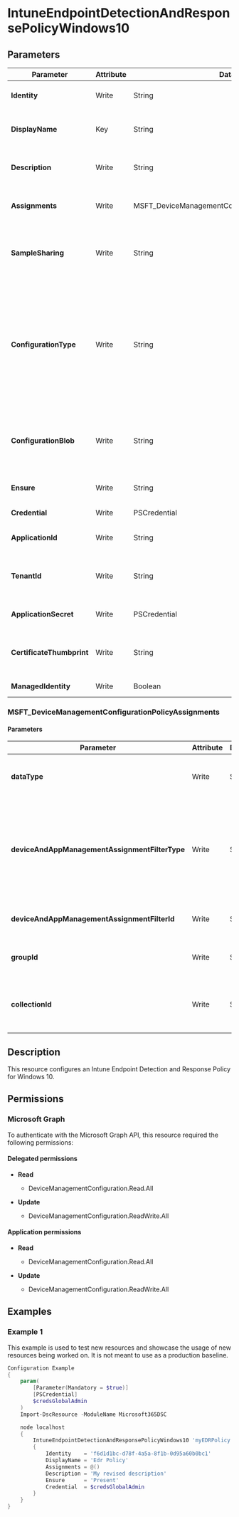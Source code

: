 ﻿# IntuneEndpointDetectionAndResponsePolicyWindows10

## Parameters

| Parameter | Attribute | DataType | Description | Allowed Values |
| --- | --- | --- | --- | --- |
| **Identity** | Write | String | Identity of the endpoint detection and response policy for Windows 10. | |
| **DisplayName** | Key | String | Display name of the endpoint detection and response policy for Windows 10. | |
| **Description** | Write | String | Description of the endpoint detection and response policy for Windows 10. | |
| **Assignments** | Write | MSFT_DeviceManagementConfigurationPolicyAssignments[] | Assignments of the endpoint detection and response policy for Windows 10. | |
| **SampleSharing** | Write | String | Return or set Windows Defender Advanced Threat Protection Sample Sharing configuration parameter: 0 - none, 1 - All | `0`, `1` |
| **ConfigurationType** | Write | String | Microsoft Defender for Endpoint endpoint detection and response capabilities provide advanced attack detections that are near real-time and actionable. Security analysts can prioritize alerts effectively, gain visibility into the full scope of a breach, and take response actions to remediate threats. | `AutoFromConnector`, `Onboard`, `Offboard` |
| **ConfigurationBlob** | Write | String | Set Windows Defender Advanced Threat Protection Onboarding blob and initiate onboarding to Windows Defender Advanced Threat Protection | |
| **Ensure** | Write | String | Present ensures the policy exists, absent ensures it is removed | `Present`, `Absent` |
| **Credential** | Write | PSCredential | Credentials of the Intune Admin | |
| **ApplicationId** | Write | String | Id of the Azure Active Directory application to authenticate with. | |
| **TenantId** | Write | String | Name of the Azure Active Directory tenant used for authentication. Format contoso.onmicrosoft.com | |
| **ApplicationSecret** | Write | PSCredential | Secret of the Azure Active Directory tenant used for authentication. | |
| **CertificateThumbprint** | Write | String | Thumbprint of the Azure Active Directory application's authentication certificate to use for authentication. | |
| **ManagedIdentity** | Write | Boolean | Managed ID being used for authentication. | |

### MSFT_DeviceManagementConfigurationPolicyAssignments

#### Parameters

| Parameter | Attribute | DataType | Description | Allowed Values |
| --- | --- | --- | --- | --- |
| **dataType** | Write | String | The type of the target assignment. | `#microsoft.graph.groupAssignmentTarget`, `#microsoft.graph.allLicensedUsersAssignmentTarget`, `#microsoft.graph.allDevicesAssignmentTarget`, `#microsoft.graph.exclusionGroupAssignmentTarget`, `#microsoft.graph.configurationManagerCollectionAssignmentTarget` |
| **deviceAndAppManagementAssignmentFilterType** | Write | String | The type of filter of the target assignment i.e. Exclude or Include. Possible values are:none, include, exclude. | `none`, `include`, `exclude` |
| **deviceAndAppManagementAssignmentFilterId** | Write | String | The Id of the filter for the target assignment. | |
| **groupId** | Write | String | The group Id that is the target of the assignment. | |
| **collectionId** | Write | String | The collection Id that is the target of the assignment.(ConfigMgr) | |


## Description

This resource configures an Intune Endpoint Detection and Response Policy for Windows 10.

## Permissions

### Microsoft Graph

To authenticate with the Microsoft Graph API, this resource required the following permissions:

#### Delegated permissions

- **Read**

    - DeviceManagementConfiguration.Read.All

- **Update**

    - DeviceManagementConfiguration.ReadWrite.All

#### Application permissions

- **Read**

    - DeviceManagementConfiguration.Read.All

- **Update**

    - DeviceManagementConfiguration.ReadWrite.All

## Examples

### Example 1

This example is used to test new resources and showcase the usage of new resources being worked on.
It is not meant to use as a production baseline.

```powershell
Configuration Example
{
    param(
        [Parameter(Mandatory = $true)]
        [PSCredential]
        $credsGlobalAdmin
    )
    Import-DscResource -ModuleName Microsoft365DSC

    node localhost
    {
        IntuneEndpointDetectionAndResponsePolicyWindows10 'myEDRPolicy'
        {
            Identity    = 'f6d1d1bc-d78f-4a5a-8f1b-0d95a60b0bc1'
            DisplayName = 'Edr Policy'
            Assignments = @()
            Description = 'My revised description'
            Ensure      = 'Present'
            Credential  = $credsGlobalAdmin
        }
    }
}
```

